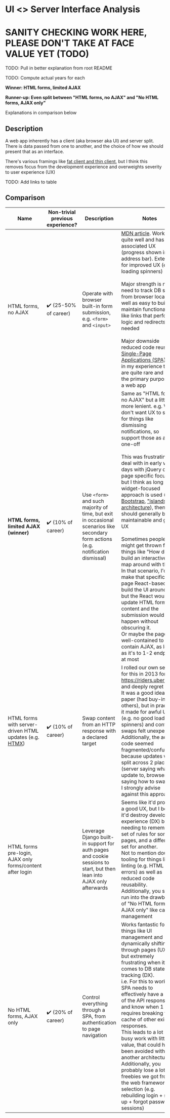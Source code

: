 # UI <> Server Interface Analysis

# SANITY CHECKING WORK HERE, PLEASE DON'T TAKE AT FACE VALUE YET (TODO)

TODO: Pull in better explanation from root README

TODO: Compute actual years for each

**Winner: HTML forms, limited AJAX**

**Runner-up: Even split between "HTML forms, no AJAX" and "No HTML forms, AJAX only"**

Explanations in comparison below

## Description
A web app inherently has a client (aka browser aka UI) and server split. There is data passed from one to another, and the choice of how we should present that as an interface.

There's various framings like [fat client and thin client](https://www.parallels.com/tips/thin-clients/vs-thick/), but I think this removes focus from the development experience and overweights severity to user experience (UX)

TODO: Add links to table

## Comparison
|                            Name                            | Non-trivial previous experience? |                                                            Description                                                             |                                                                                                                                                                                                                                                                                                                                                                                                                           Notes                                                                                                                                                                                                                                                                                                                                                                                                                           |
|------------------------------------------------------------|----------------------------------|------------------------------------------------------------------------------------------------------------------------------------|-----------------------------------------------------------------------------------------------------------------------------------------------------------------------------------------------------------------------------------------------------------------------------------------------------------------------------------------------------------------------------------------------------------------------------------------------------------------------------------------------------------------------------------------------------------------------------------------------------------------------------------------------------------------------------------------------------------------------------------------------------------------------------------------------------------------------------------------------------------|
| HTML forms, no AJAX                                        | ✔️ (25-50% of career)            | Operate with browser built-in form submission, e.g. `<form>` and `<input>`                                                         | [MDN article][MDN forms]. Works quite well and has good associated UX (progress shown in address bar). Extension for improved UX (e.g. loading spinners)<br/><br/>Major strength is no need to track DB state from browser locally as well as easy to build + maintain functionality like links that perform logic and redirects as needed<br/><br/>Major downside reduced code reuse for [Single-Page Applications (SPA)][MDN SPA], but in my experience these are quite rare and not the primary purpose of a web app                                                                                                                                                                                                                                                                                                                                   |
| **HTML forms, limited AJAX (winner)**                      | ✔️ (10% of career)               | Use `<form>` and such majority of time, but exit in occasional scenarios like secondary form actions (e.g. notification dismissal) | Same as "HTML forms, no AJAX" but a little more lenient. e.g. We don't want UX to suffer for things like dismissing notifications, so support those as a one-off<br/><br/>This was frustrating to deal with in early web days with jQuery due to page specific focus, but I think as long as widget-focused approach is used (e.g. [Bootstrap][], ["islands" architecture][]), then it should generally be maintainable and great UX<br/><br/>Sometimes people might get thrown for things like "How do I build an interactive map around with this?"<br/>In that scenario, I'd make that specific page React-based and build the UI around it, but the React would update HTML form content and the submission would happen without obscuring it.<br/>Or maybe the page is well-contained to self-contain AJAX, as long as it's to 1-2 endpoints at most |
| HTML forms with server-driven HTML updates (e.g. [HTMX][]) | ✔️ (10% of career)               | Swap content from an HTTP response with a declared target                                                                          | I rolled our own setup for this in 2013 for https://riders.uber.com/ and deeply regret it.<br/>It was a good idea on paper (had buy-in from others), but in practice it made for awful UX (e.g. no good loading spinners) and content swaps felt unexpected.<br/>Additionally, the actual code seemed fragmented/confusing because updates were split across 2 places (server saying what to update to, browser saying how to swap).<br/>I strongly advise against this approach                                                                                                                                                                                                                                                                                                                                                                          |
| HTML forms pre-login, AJAX only forms/content after login  |                                  | Leverage Django built-in support for auth pages and cookie sessions to start, but then lean into AJAX only afterwards              | Seems like it'd provide a good UX, but I believe it'd destroy developer experience (DX) by needing to remember 1 set of rules for some pages, and a different set for another.<br/>Not to mention double tooling for things like linting (e.g. HTML errors) as well as reduced code reusability.<br/>Additionally, you still run into the drawbacks of "No HTML forms, AJAX only" like cache management                                                                                                                                                                                                                                                                                                                                                                                                                                                   |
| No HTML forms, AJAX only                                   | ✔️ (20% of career)               | Control everything through a SPA, from authentication to page navigation                                                           | Works fantastic for things like UI management and dynamically shifting through pages (UX), but extremely frustrating when it comes to DB state tracking (DX).<br/>i.e. For this to work, the SPA needs to effectively have a copy of the API responses, and know when 1 save requires breaking the cache of other existing responses.<br/>This leads to a lot of busy work with little value, that could have been avoided with another architecture.<br/>Additionally, you probably lose a lot of freebies we got from the web framework selection (e.g. rebuilding login + sign up + forgot password + sessions)                                                                                                                                                                                                                                        |

[MDN forms]: https://developer.mozilla.org/en-US/docs/Learn/Forms/Your_first_form
[MDN SPA]: https://developer.mozilla.org/en-US/docs/Glossary/SPA
[Bootstrap]: https://getbootstrap.com/
["islands" architecture]: https://www.patterns.dev/posts/islands-architecture
[HTMX]: https://htmx.org/
